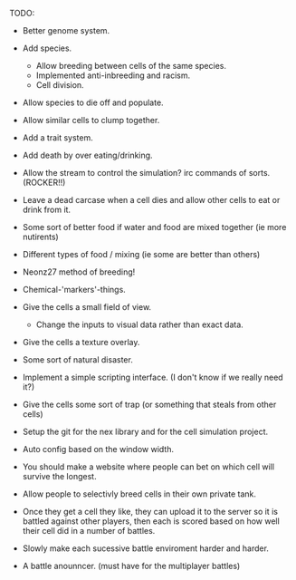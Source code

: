 TODO: 

- Better genome system.

- Add species.
    - Allow breeding between cells of the same species.
    - Implemented anti-inbreeding and racism.
    - Cell division.

- Allow species to die off and populate.
- Allow similar cells to clump together.
- Add a trait system.
- Add death by over eating/drinking.

- Allow the stream to control the simulation? irc commands of sorts. (ROCKER!!)

- Leave a dead carcase when a cell dies and allow other cells to eat or drink from it.

- Some sort of better food if water and food are mixed together (ie more nutirents)

- Different types of food / mixing (ie some are better than others)

- Neonz27 method of breeding!

- Chemical-'markers'-things.

- Give the cells a small field of view.
    - Change the inputs to visual data rather than exact data.

- Give the cells a texture overlay.

- Some sort of natural disaster.

- Implement a simple scripting interface. (I don't know if we really need it?)

- Give the cells some sort of trap (or something that steals from other cells)

- Setup the git for the nex library and for the cell simulation project.

- Auto config based on the window width.

- You should make a website where people can bet on which cell will survive the longest.

- Allow people to selectivly breed cells in their own private tank.
- Once they get a cell they like, they can upload it to the server so it is battled against other players, then each is scored based on how well their cell did in a number of battles.
- Slowly make each sucessive battle enviroment harder and harder.

- A battle anounncer. (must have for the multiplayer battles)
